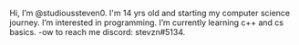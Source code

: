 Hi, I’m @studioussteven0.
I'm 14 yrs old and starting my computer science journey.
I’m interested in programming.
I’m currently learning c++ and cs basics.
-ow to reach me discord: stevzn#5134.
